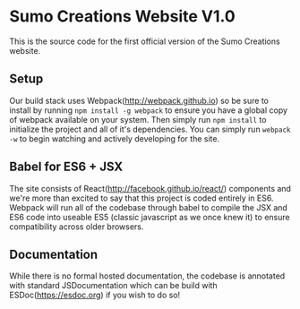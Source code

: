 Sumo Creations Website V1.0
===========================

This is the source code for the first official version of the Sumo Creations website.

Setup
-----

Our build stack uses Webpack(http://webpack.github.io) so be sure to install by running `npm install -g webpack` to ensure you have a global copy of webpack available on your system. Then simply run `npm install` to initialize the project and all of it's dependencies. You can simply run `webpack -w` to begin watching and actively developing for the site.

Babel for ES6 + JSX
-------------------

The site consists of React(http://facebook.github.io/react/) components and we're more than excited to say that this project is coded entirely in ES6. Webpack will run all of the codebase through babel to compile the JSX and ES6 code into useable ES5 (classic javascript as we once knew it) to ensure compatibility across older browsers.

Documentation
-------------

While there is no formal hosted documentation, the codebase is annotated with standard JSDocumentation which can be build with ESDoc(https://esdoc.org) if you wish to do so!
